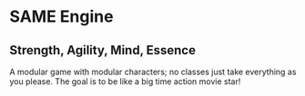 SAME Engine
====================
Strength, Agility, Mind, Essence
---------------------

A modular game with modular characters; no classes just take everything as you please. The goal is to be like a big time action movie star!
